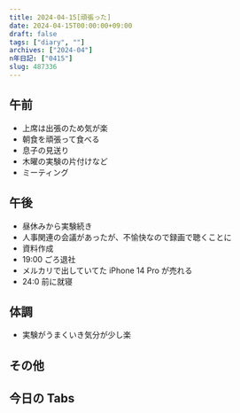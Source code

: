 ```yaml
---
title: 2024-04-15[頑張った]
date: 2024-04-15T00:00:00+09:00
draft: false
tags: ["diary", ""]
archives: ["2024-04"]
n年日記: ["0415"]
slug: 487336
---
```


## 午前

- 上席は出張のため気が楽
- 朝食を頑張って食べる
- 息子の見送り
- 木曜の実験の片付けなど
- ミーティング

## 午後

- 昼休みから実験続き
- 人事関連の会議があったが、不愉快なので録画で聴くことに
- 資料作成
- 19:00 ごろ退社
- メルカリで出していてた iPhone 14 Pro が売れる
- 24:0 前に就寝

## 体調

- 実験がうまくいき気分が少し楽

## その他

## 今日の Tabs
